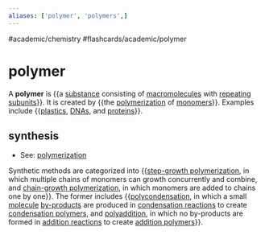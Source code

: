 ```yaml
---
aliases: ['polymer', 'polymers',]
---
```


#academic/chemistry #flashcards/academic/polymer

# polymer

A __polymer__ is {{a [substance](chemical%20substance.md) consisting of [macromolecules](macromolecule.md) with [repeating subunits](repeat%20unit.md)}}. It is created by {{the [polymerization](polymerization.md) of [monomers](monomer.md)}}. Examples include {{[plastics](plastic.md), [DNAs](DNA.md), and [proteins](protein.md)}}.

## synthesis

- See: [polymerization](polymerization.md)

Synthetic methods are categorized into {{[step-growth polymerization](step-growth%20polymerization.md), in which multiple chains of monomers can growth concurrently and combine, and [chain-growth polymerization](chain-growth%20polymerization.md), in which monomers are added to chains one by one}}. The former includes {{[polycondensation](polycondenstaion.md), in which a small [molecule](molecule.md) [by-products](by-product.md) are produced in [condensation reactions](condensation%20reaction.md) to create [condensation polymers](condensation%20polymer.md), and [polyaddition](polyaddition.md), in which no by-products are formed in [addition reactions](addition%20reaction.md) to create [addition polymers](addition%20polymer.md)}}.
